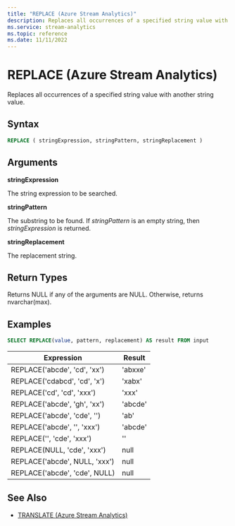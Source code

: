 ```yaml
---
title: "REPLACE (Azure Stream Analytics)"
description: Replaces all occurrences of a specified string value with another string value.
ms.service: stream-analytics
ms.topic: reference
ms.date: 11/11/2022
---
```

# REPLACE (Azure Stream Analytics)

Replaces all occurrences of a specified string value with another string value.

## Syntax

```SQL
REPLACE ( stringExpression, stringPattern, stringReplacement )
```

## Arguments

**stringExpression**

The string expression to be searched.

**stringPattern**

The substring to be found. If *stringPattern* is an empty string, then *stringExpression* is returned.

**stringReplacement**

The replacement string.

## Return Types

Returns NULL if any of the arguments are NULL. Otherwise, returns nvarchar(max).

## Examples

```SQL
SELECT REPLACE(value, pattern, replacement) AS result FROM input
```

|Expression|Result|
|----------|------|
|REPLACE('abcde', 'cd', 'xx')|'abxxe'|
|REPLACE('cdabcd', 'cd', 'x')|'xabx'|
|REPLACE('cd', 'cd', 'xxx')|'xxx'|
|REPLACE('abcde', 'gh', 'xx')|'abcde'|
|REPLACE('abcde', 'cde', '')|'ab'|
|REPLACE('abcde', '', 'xxx')|'abcde'|
|REPLACE('', 'cde', 'xxx')|''|
|REPLACE(NULL, 'cde', 'xxx')|null|
|REPLACE('abcde', NULL, 'xxx')|null|
|REPLACE('abcde', 'cde', NULL)|null|

## See Also

- [TRANSLATE (Azure Stream Analytics)](translate-azure-stream-analytics.md)